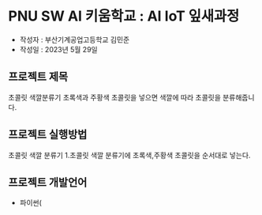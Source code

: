 # PNU SW AI 키움학교 : AI IoT 잎새과정
+ 작성자 : 부산기계공업고등학교 김민준
+ 작성일 : 2023년 5월 29일

## 프로젝트 제목
초콜릿 색깔분류기
초록색과 주황색 초콜릿을 넣으면 색깔에 따라 초콜릿을 분류해줍니다.

## 프로젝트 실행방법
초콜릿 색깔 분류기
1.초콜릿 색깔 분류기에 초록색,주황색 초콜릿을 순서대로 넣는다.

## 프로젝트 개발언어
+ 파이썬(
